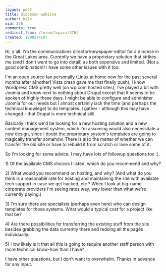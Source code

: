 ```yaml
---
layout: post
title: Diocesan website
author: kyle
nid: 376
comments: true
redirect_from: /forum/topics/376/
created: 1299274107
---
```

<p>Hi, y'all. I'm the communications director/newspaper editor for a diocese in the Great Lakes area. Currently we have a proprietary solution that strikes me (and I don't want to go into detail) as both expensive and limited. (Not a good combination!) I have some other issues with it too.</p><p> I'm an open source fan personally (Linux at home now for the past several months after a[nother] Vista crash gave me that finally push), I know Wordpress CMS pretty well (on wp.com hosted sites), I've played a bit with Joomla and know next to nothing about Drupal except that it seems to be spoken of highly these days. I might be able to configure and administer Joomla for our needs but I almost certainly lack the time (and perhaps the technical knowlege) to do templates. I gather - although this may have changed - that Drupal is more technical still.</p><p>Basically I think we'd be looking for a new hosting solution and a new content management system, which I'm assuming would also necessitate a new design, since I doubt the proprietary system's templates are going to magically transfer somehow. There is also the matter of whether we can transfer the old site or have to rebuild it from scratch or lose some of it.</p><p>So I'm looking for some advice. I may have lots of followup questions too :).</p><p>1) Of the available CMS choices I listed, which do you recommend and why?</p><p>2) What would you recommend on hosting, and why? (And what do you think is a reasonable rate for hosting and maintaining the site with available tech support in case we get hacked, etc.? When I look at big-name corporate providers I'm seeing rates way, way lower than what we're currently paying.)</p><p>3) I'm sure there are specialists (perhaps even here) who can design templates for those systems. What would a typical cost for a project like that be?</p><p>4) Are there possibilities for transferring the existing stuff from the site besides grabbing the data currently there and redoing all the pages individually.</p><p>5) How likely is it that all this is going to require another staff person with more technical know-how than I have?</p><p>I have other questions, but I don't want to overwhelm. Thanks in advance for any input.</p>
